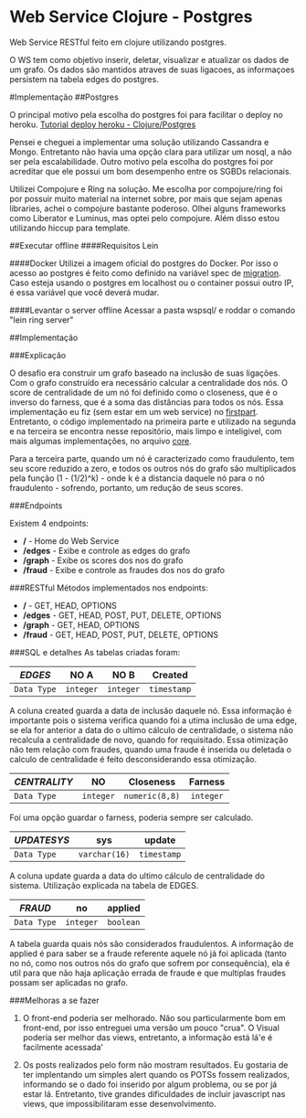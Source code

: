 # Web Service Clojure - Postgres

Web Service RESTful feito em clojure utilizando postgres.

O WS tem como objetivo inserir, deletar, visualizar e atualizar os dados de um grafo. Os dados são mantidos atraves de suas ligacoes, as informaçoes persistem na tabela edges do postgres.

#Implementação
##Postgres

O principal motivo pela escolha do postgres foi para facilitar o deploy no heroku.
[Tutorial deploy heroku - Clojure/Postgres](https://devcenter.heroku.com/articles/clojure-web-application)

Pensei e cheguei a implementar uma solução utilizando Cassandra e Mongo. Entretanto não havia uma opção clara para utilizar um nosql, a não ser pela escalabilidade. Outro motivo pela escolha do postgres foi por acreditar que ele possui um bom desempenho entre os SGBDs relacionais.

Utilizei Compojure e Ring na solução. Me escolha por compojure/ring foi por possuir muito material na internet sobre, por mais que sejam apenas libraries, achei o compojure bastante poderoso. Olhei alguns frameworks como Liberator e Luminus, mas optei pelo compojure. Além disso estou utilizando hiccup para template.


##Executar offline
####Requisitos
Lein

####Docker
Utilizei a imagem oficial do postgres do Docker. Por isso o acesso ao postgres é feito como definido na variável spec de [migration](/src/wspsql/models/migration.clj). Caso esteja usando o postgres em localhost ou o container possui outro IP, é essa variável que você deverá mudar.

####Levantar o server offline
Acessar a pasta wspsql/ e roddar o comando "lein ring server"

##Implementação

###Explicação

O desafio era construir um grafo baseado na inclusão de suas ligações. Com o grafo construído era necessário calcular a centralidade dos nós. O score de centralidade de um nó foi definido como o closeness, que é o inverso do farness, que é a soma das distâncias para todos os nós. Essa implementação eu fiz (sem estar em um web service) no [firstpart](https://github.com/BAlmeidaS/FirstPart). Entretanto, o código implementado na primeira parte e utilizado na segunda e na terceira se encontra nesse repositório, mais limpo e inteligivel, com mais algumas implementações, no arquivo [core](/src/wspsql/controllers/core.clj).

Para a terceira parte, quando um nó é caracterizado como fraudulento, tem seu score reduzido a zero, e todos os outros nós do grafo são multiplicados pela função (1 - (1/2)^k) - onde k é a distancia daquele nó para o nó fraudulento - sofrendo, portanto, um redução de seus scores.

###Endpoints

Existem 4 endpoints:
+ **__/__** - Home do Web Service
+ **__/edges__** - Exibe e controle as edges do grafo
+ **__/graph__** - Exibe os scores dos nos do grafo
+ **__/fraud__** - Exibe e controle as fraudes dos nos do grafo

###RESTful
Métodos implementados nos endpoints:
+ **__/__** - GET, HEAD, OPTIONS
+ **__/edges__** - GET, HEAD, POST, PUT, DELETE, OPTIONS
+ **__/graph__** - GET, HEAD, OPTIONS
+ **__/fraud__** - GET, HEAD, POST, PUT, DELETE, OPTIONS

###SQL e detalhes
As tabelas criadas foram:


| *EDGES*         | NO A           | NO B  | Created |
| ------------- |:-------------:| :-----:| :-----: |
| `Data Type`     | `integer` | `integer` | `timestamp` |

A coluna created guarda a data de inclusão daquele nó. Essa informação é importante pois o sistema verifica quando foi a utima inclusão de uma edge, se ela for anterior a data do o ultimo cálculo de centralidade, o sistema não recalcula a centralidade de novo, quando for requisitado. Essa otimização não tem relação com fraudes, quando uma fraude é inserida ou deletada o calculo de centralidade é feito desconsiderando essa otimização.

| *CENTRALITY*         | NO          | Closeness  | Farness |
| ------------- |:-------------:| :-----:| :-----: |
| `Data Type`     | `integer` | `numeric(8,8)` | `integer` |

Foi uma opção guardar o farness, poderia sempre ser calculado.

| *UPDATESYS*         | sys         | update|
| ------------- |:-------------:| :-----:| 
| `Data Type`     | `varchar(16)` | `timestamp` |

A coluna update guarda a data do ultimo cálculo de centralidade do sistema. Utilização explicada na tabela de EDGES.

| *FRAUD*         | no         | applied|
| ------------- |:-------------:| :-----:| 
| `Data Type`     | `integer` | `boolean` |

A tabela guarda quais nós são considerados fraudulentos. A informação de applied é para saber se a fraude referente aquele nó já foi aplicada (tanto no nó, como nos outros nós do grafo que sofrem por consequência), ela é util para que não haja aplicação errada de fraude e que multiplas fraudes possam ser aplicadas no grafo.

###Melhoras a se fazer

1. O front-end poderia ser melhorado. Não sou particularmente bom em front-end, por isso entreguei uma versão um pouco "crua". O Visual poderia ser melhor das views, entretanto, a informação está lá'e é facilmente acessada'

2. Os posts realizados pelo form não mostram resultados. Eu gostaria de ter implentando um simples alert quando os POTSs fossem realizados, informando se o dado foi inserido por algum problema, ou se por já estar lá. Entretanto, tive grandes dificuldades de incluir javascript nas views, que impossibilitaram esse desenvolvimento.












